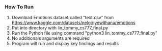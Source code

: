 ### How To Run
1. Download Emotions dataset called "text.csv" from https://www.kaggle.com/datasets/nelgiriyewithana/emotions
2. Put into directory with lin_tommy_cs777_final.py
3. Run the Python file using command "python3 lin_tommy_cs777_final.py"
4. No additionals arguments are required
5. Program will run and display key findings and results
